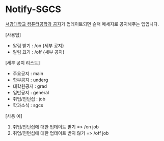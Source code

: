 # Notify-SGCS
<a href="https://cs.sogang.ac.kr/front/cmsboardlist.do?siteId=cs&bbsConfigFK=1905">서강대학교 컴퓨터공학과 공지</a>가 업데이트되면 슬랙 메세지로 공지해주는 앱입니다.

[사용법]
 - 알림 받기 : /on {세부 공지}
 - 알림 끄기 : /off {세부 공지}

[세부 공지 리스트]
- 주요공지 : main
- 학부공지 : underg
- 대학원공지 : grad
- 일반공지 : general
- 취업/인턴십 : job
- 학과소식 : sgcs

[사용 예]
1. 취업/인턴십에 대한 업데이트 받기
=> /on job
2. 취업/인턴십에 대한 업데이트 받지 않기
=> /off job